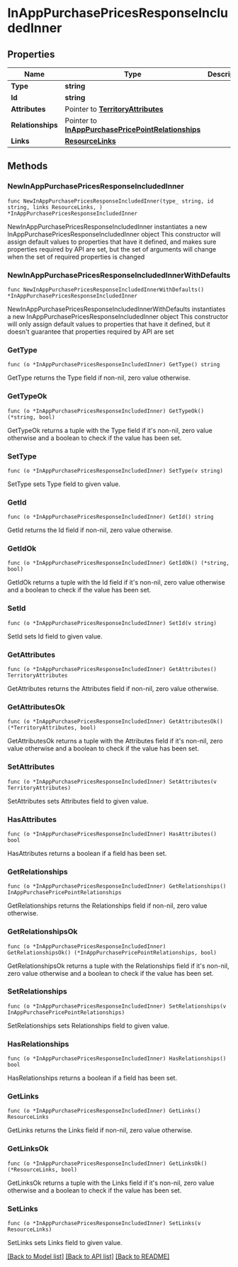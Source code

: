 # InAppPurchasePricesResponseIncludedInner

## Properties

Name | Type | Description | Notes
------------ | ------------- | ------------- | -------------
**Type** | **string** |  | 
**Id** | **string** |  | 
**Attributes** | Pointer to [**TerritoryAttributes**](TerritoryAttributes.md) |  | [optional] 
**Relationships** | Pointer to [**InAppPurchasePricePointRelationships**](InAppPurchasePricePointRelationships.md) |  | [optional] 
**Links** | [**ResourceLinks**](ResourceLinks.md) |  | 

## Methods

### NewInAppPurchasePricesResponseIncludedInner

`func NewInAppPurchasePricesResponseIncludedInner(type_ string, id string, links ResourceLinks, ) *InAppPurchasePricesResponseIncludedInner`

NewInAppPurchasePricesResponseIncludedInner instantiates a new InAppPurchasePricesResponseIncludedInner object
This constructor will assign default values to properties that have it defined,
and makes sure properties required by API are set, but the set of arguments
will change when the set of required properties is changed

### NewInAppPurchasePricesResponseIncludedInnerWithDefaults

`func NewInAppPurchasePricesResponseIncludedInnerWithDefaults() *InAppPurchasePricesResponseIncludedInner`

NewInAppPurchasePricesResponseIncludedInnerWithDefaults instantiates a new InAppPurchasePricesResponseIncludedInner object
This constructor will only assign default values to properties that have it defined,
but it doesn't guarantee that properties required by API are set

### GetType

`func (o *InAppPurchasePricesResponseIncludedInner) GetType() string`

GetType returns the Type field if non-nil, zero value otherwise.

### GetTypeOk

`func (o *InAppPurchasePricesResponseIncludedInner) GetTypeOk() (*string, bool)`

GetTypeOk returns a tuple with the Type field if it's non-nil, zero value otherwise
and a boolean to check if the value has been set.

### SetType

`func (o *InAppPurchasePricesResponseIncludedInner) SetType(v string)`

SetType sets Type field to given value.


### GetId

`func (o *InAppPurchasePricesResponseIncludedInner) GetId() string`

GetId returns the Id field if non-nil, zero value otherwise.

### GetIdOk

`func (o *InAppPurchasePricesResponseIncludedInner) GetIdOk() (*string, bool)`

GetIdOk returns a tuple with the Id field if it's non-nil, zero value otherwise
and a boolean to check if the value has been set.

### SetId

`func (o *InAppPurchasePricesResponseIncludedInner) SetId(v string)`

SetId sets Id field to given value.


### GetAttributes

`func (o *InAppPurchasePricesResponseIncludedInner) GetAttributes() TerritoryAttributes`

GetAttributes returns the Attributes field if non-nil, zero value otherwise.

### GetAttributesOk

`func (o *InAppPurchasePricesResponseIncludedInner) GetAttributesOk() (*TerritoryAttributes, bool)`

GetAttributesOk returns a tuple with the Attributes field if it's non-nil, zero value otherwise
and a boolean to check if the value has been set.

### SetAttributes

`func (o *InAppPurchasePricesResponseIncludedInner) SetAttributes(v TerritoryAttributes)`

SetAttributes sets Attributes field to given value.

### HasAttributes

`func (o *InAppPurchasePricesResponseIncludedInner) HasAttributes() bool`

HasAttributes returns a boolean if a field has been set.

### GetRelationships

`func (o *InAppPurchasePricesResponseIncludedInner) GetRelationships() InAppPurchasePricePointRelationships`

GetRelationships returns the Relationships field if non-nil, zero value otherwise.

### GetRelationshipsOk

`func (o *InAppPurchasePricesResponseIncludedInner) GetRelationshipsOk() (*InAppPurchasePricePointRelationships, bool)`

GetRelationshipsOk returns a tuple with the Relationships field if it's non-nil, zero value otherwise
and a boolean to check if the value has been set.

### SetRelationships

`func (o *InAppPurchasePricesResponseIncludedInner) SetRelationships(v InAppPurchasePricePointRelationships)`

SetRelationships sets Relationships field to given value.

### HasRelationships

`func (o *InAppPurchasePricesResponseIncludedInner) HasRelationships() bool`

HasRelationships returns a boolean if a field has been set.

### GetLinks

`func (o *InAppPurchasePricesResponseIncludedInner) GetLinks() ResourceLinks`

GetLinks returns the Links field if non-nil, zero value otherwise.

### GetLinksOk

`func (o *InAppPurchasePricesResponseIncludedInner) GetLinksOk() (*ResourceLinks, bool)`

GetLinksOk returns a tuple with the Links field if it's non-nil, zero value otherwise
and a boolean to check if the value has been set.

### SetLinks

`func (o *InAppPurchasePricesResponseIncludedInner) SetLinks(v ResourceLinks)`

SetLinks sets Links field to given value.



[[Back to Model list]](../README.md#documentation-for-models) [[Back to API list]](../README.md#documentation-for-api-endpoints) [[Back to README]](../README.md)


